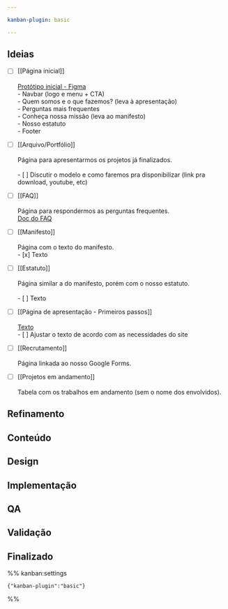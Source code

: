 ```yaml
---

kanban-plugin: basic

---
```


## Ideias

- [ ] [[Página inicial]]<br><br>[Protótipo inicial - Figma](https://www.figma.com/proto/X8CaCrDtzNaEsGLOqz8uTE/Ideia-para-o-site---GTRR?node-id=2%3A2&scaling=min-zoom&page-id=0%3A1&starting-point-node-id=2%3A2)<br>- Navbar (logo e menu + CTA)<br>- Quem somos e o que fazemos? (leva à apresentação)<br>- Perguntas mais frequentes<br>- Conheça nossa missão (leva ao manifesto)<br>- Nosso estatuto<br>- Footer
- [ ] [[Arquivo/Portfólio]]<br><br>Página para apresentarmos os projetos já finalizados.<br><br>- [ ] Discutir o modelo e como faremos pra disponibilizar (link pra download, youtube, etc)
- [ ] [[FAQ]]<br><br>Página para respondermos as perguntas frequentes.<br>[Doc do FAQ](https://docs.google.com/document/d/1tmOVxNAVd6S0g5XSwaq3HbfX9nnTT6W2nap9g0rAg20/edit?usp=sharing)
- [ ] [[Manifesto]]<br><br>Página com o texto do manifesto. <br>- [x] Texto
- [ ] [[Estatuto]]<br><br>Página similar a do manifesto, porém com o nosso estatuto.<br><br>- [ ] Texto
- [ ] [[Página de apresentação - Primeiros passos]]<br><br>[Texto](https://docs.google.com/document/d/15Tkj7kHP_Bg1tpwZxv_w2mOxrl0Rbym-nZDgCUfE8_U/edit?usp=sharing)<br>- [ ] Ajustar o texto de acordo com as necessidades do site
- [ ] [[Recrutamento]]<br><br>Página linkada ao nosso Google Forms.
- [ ] [[Projetos em andamento]]<br><br>Tabela com os trabalhos em andamento (sem o nome dos envolvidos).


## Refinamento



## Conteúdo



## Design



## Implementação



## QA



## Validação



## Finalizado





%% kanban:settings
```
{"kanban-plugin":"basic"}
```
%%